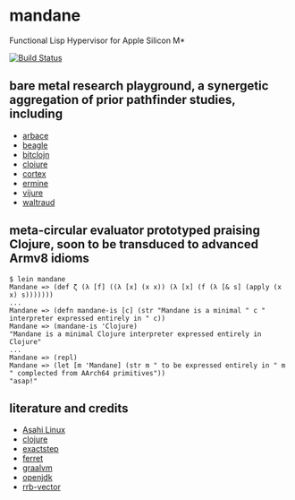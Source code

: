 # mandane
Functional Lisp Hypervisor for Apple Silicon M*

[![Build Status](https://travis-ci.com/arbace/mandane.svg?branch=main)](https://travis-ci.com/github/arbace/mandane)
## bare metal research playground, a synergetic aggregation of prior pathfinder studies, including
- [arbace](https://github.com/bodza/arbace)
- [beagle](https://github.com/bodza/beagle)
- [bitclojn](https://github.com/bodza/bitclojn)
- [cloiure](https://github.com/bodza/cloiure)
- [cortex](https://github.com/bodza/cortex)
- [ermine](https://github.com/bodza/ermine)
- [vijure](https://github.com/bodza/vijure)
- [waltraud](https://github.com/bodza/waltraud)
## meta-circular evaluator prototyped praising Clojure, soon to be transduced to advanced Armv8 idioms
```
$ lein mandane
Mandane => (def ζ (λ [f] ((λ [x] (x x)) (λ [x] (f (λ [& s] (apply (x x) s)))))))
...
Mandane => (defn mandane-is [c] (str "Mandane is a minimal " c " interpreter expressed entirely in " c))
Mandane => (mandane-is 'Clojure)
"Mandane is a minimal Clojure interpreter expressed entirely in Clojure"
...
Mandane => (repl)
Mandane => (let [m 'Mandane] (str m " to be expressed entirely in " m " complected from AArch64 primitives"))
"asap!"
```
## literature and credits
- [Asahi Linux](https://github.com/AsahiLinux/m1n1)
- [clojure](https://github.com/clojure/clojure)
- [exactstep](https://github.com/ultraembedded/exactstep)
- [ferret](https://github.com/nakkaya/ferret)
- [graalvm](https://github.com/graalvm/graal)
- [openjdk](https://github.com/AdoptOpenJDK/openjdk-jdk11u)
- [rrb-vector](https://github.com/clojure/core.rrb-vector)
